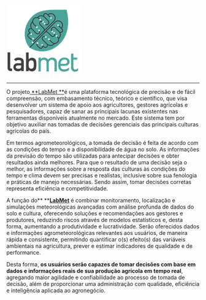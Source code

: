 # [![](/assets/logo.png)](http://www.labmet.com.br/)

---

O projeto[ **LabMet **](/wwwl.labmet.com.br)é uma plataforma tecnológica de precisão e de fácil compreensão, com embasamento técnico, teórico e científico, que visa desenvolver um sistema de apoio aos agricultores, gestores agrícolas e pesquisadores, capaz de sanar as principais lacunas existentes nas ferramentas disponíveis atualmente no mercado. Este sistema tem por objetivo auxiliar nas tomadas de decisões gerenciais das principais culturas agrícolas do país.

Em termos agrometeorológicos, a tomada de decisão é feita de acordo com as condições do tempo e a disponibilidade de água no solo. As informações da previsão do tempo são utilizadas para antecipar decisões e obter resultados ainda melhores. Para que o resultado de uma decisão seja o melhor, as informações sobre a resposta das culturas às condições do tempo e clima devem ser precisas e realistas, inclusive sobre sua fenologia e práticas de manejo necessárias. Sendo assim, tomar decisões corretas representa eficiência e competitividade.

A função do** **[**LabMet**](/www.labmet.com.br) é combinar monitoramento, localização e simulações meteorológicas avançadas com análise profunda de dados do solo e cultura, oferecendo soluções e recomendações aos gestores e produtores, reduzindo riscos através de modelos estatísticos e, desta forma, aumentando a produtividade e lucratividade. Serão oferecidos dados e informações agrometeorológicas relevantes aos usuários, de maneira rápida e consistente, permitindo quantificar o\(s\) efeito\(s\) das variáveis ambientais na agricultura, prever e estimar indicadores de qualidade e de performance.

Desta forma, **os usuários serão capazes de tomar decisões com base em dados e informações reais de sua produção agrícola em tempo real**, agregando maior agilidade e confiabilidade ao processo de tomada de decisão, além de proporcionar uma administração com qualidade, eficiência e inteligência aplicada ao agronegócio.

